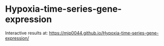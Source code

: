 # Hypoxia-time-series-gene-expression

Interactive results at: https://mjp0044.github.io/Hypoxia-time-series-gene-expression/


